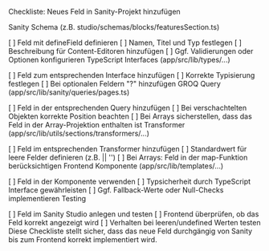 Checkliste: Neues Feld in Sanity-Projekt hinzufügen

Sanity Schema (z.B. studio/schemas/blocks/featuresSection.ts)

[ ] Feld mit defineField definieren
[ ] Namen, Titel und Typ festlegen
[ ] Beschreibung für Content-Editoren hinzufügen
[ ] Ggf. Validierungen oder Optionen konfigurieren
TypeScript Interfaces (app/src/lib/types/...)

[ ] Feld zum entsprechenden Interface hinzufügen
[ ] Korrekte Typisierung festlegen
[ ] Bei optionalen Feldern "?" hinzufügen
GROQ Query (app/src/lib/sanity/queries/pages.ts)

[ ] Feld in der entsprechenden Query hinzufügen
[ ] Bei verschachtelten Objekten korrekte Position beachten
[ ] Bei Arrays sicherstellen, dass das Feld in der Array-Projektion enthalten ist
Transformer (app/src/lib/utils/sections/transformers/...)

[ ] Feld im entsprechenden Transformer hinzufügen
[ ] Standardwert für leere Felder definieren (z.B. || '')
[ ] Bei Arrays: Feld in der map-Funktion berücksichtigen
Frontend Komponente (app/src/lib/templates/...)

[ ] Feld in der Komponente verwenden
[ ] Typsicherheit durch TypeScript Interface gewährleisten
[ ] Ggf. Fallback-Werte oder Null-Checks implementieren
Testing

[ ] Feld im Sanity Studio anlegen und testen
[ ] Frontend überprüfen, ob das Feld korrekt angezeigt wird
[ ] Verhalten bei leeren/undefined Werten testen
Diese Checkliste stellt sicher, dass das neue Feld durchgängig von Sanity bis zum Frontend korrekt implementiert wird.
